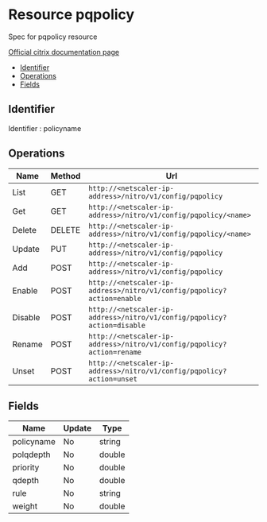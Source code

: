 # Resource pqpolicy

Spec for pqpolicy resource

[Official citrix documentation page](https://developer-docs.citrix.com/projects/netscaler-nitro-api/en/12.0/configuration/priority-queuing/pqpolicy/pqpolicy/)

- [Identifier](#identifier)
- [Operations](#operations)
- [Fields](#fields)

## Identifier

Identifier : policyname

## Operations

| Name | Method | Url |
|----|----|----|
| List | GET | `http://<netscaler-ip-address>/nitro/v1/config/pqpolicy` |
| Get | GET | `http://<netscaler-ip-address>/nitro/v1/config/pqpolicy/<name>` |
| Delete | DELETE | `http://<netscaler-ip-address>/nitro/v1/config/pqpolicy/<name>` |
| Update | PUT | `http://<netscaler-ip-address>/nitro/v1/config/pqpolicy` |
| Add | POST | `http://<netscaler-ip-address>/nitro/v1/config/pqpolicy` |
| Enable | POST | `http://<netscaler-ip-address>/nitro/v1/config/pqpolicy?action=enable` |
| Disable | POST | `http://<netscaler-ip-address>/nitro/v1/config/pqpolicy?action=disable` |
| Rename | POST | `http://<netscaler-ip-address>/nitro/v1/config/pqpolicy?action=rename` |
| Unset | POST | `http://<netscaler-ip-address>/nitro/v1/config/pqpolicy?action=unset` |

## Fields

| Name | Update | Type |
|----|----|----|
| policyname | No | string |
| polqdepth | No | double |
| priority | No | double |
| qdepth | No | double |
| rule | No | string |
| weight | No | double |

